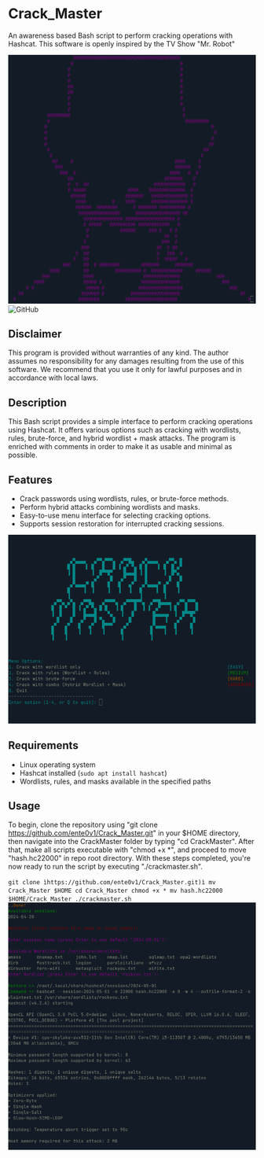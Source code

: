 # Crack_Master
An awareness based Bash script to perform cracking operations with Hashcat. This software is openly inspired by the TV Show "Mr. Robot"

![Test Image](./assets/pennybags.png)
![GitHub](https://img.shields.io/github/license/ente0v1/CrackMaster)


## Disclaimer
This program is provided without warranties of any kind. The author assumes no responsibility for any damages resulting from the use of this software. We recommend that you use it only for lawful purposes and in accordance with local laws.

## Description
This Bash script provides a simple interface to perform cracking operations using Hashcat. It offers various options such as cracking with wordlists, rules, brute-force, and hybrid wordlist + mask attacks. The program is enriched with comments in order to make it as usable and minimal as possible.

## Features
- Crack passwords using wordlists, rules, or brute-force methods.
- Perform hybrid attacks combining wordlists and masks.
- Easy-to-use menu interface for selecting cracking options.
- Supports session restoration for interrupted cracking sessions.


![Test Image](./assets/menu.png)


## Requirements
- Linux operating system
- Hashcat installed (`sudo apt install hashcat`)
- Wordlists, rules, and masks available in the specified paths

## Usage
To begin, clone the repository using "git clone https://github.com/ente0v1/Crack_Master.git" in your $HOME directory, then navigate into the CrackMaster folder by typing "cd CrackMaster". After that, make all scripts executable with "chmod +x *", and proceed to move "hash.hc22000" in repo root directory. With these steps completed, you're now ready to run the script by executing "./crackmaster.sh".


`git clone ìhttps://github.com/ente0v1/Crack_Master.git)ì
mv Crack_Master $HOME
cd Crack_Master
chmod +x *
mv hash.hc22000 $HOME/Crack_Master
./crackmaster.sh
`
![Test Image](./assets/action.png)
